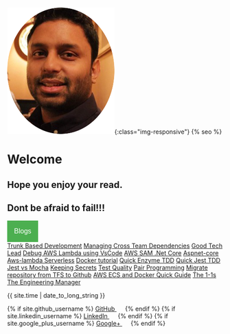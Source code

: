 <head>
<meta name="viewport" content="width=device-width, initial-scale=1">
<style>
.dropbtn {
  background-color: #4CAF50;
  color: white;
  padding: 16px;
  font-size: 16px;
  border: none;
}

.dropdown {
  position: relative;
  display: inline-block;
}

.dropdown-content {
  display: none;
  position: absolute;
  background-color: #f1f1f1;
  min-width: 350px;
  box-shadow: 0px 8px 16px 0px rgba(0,0,0,0.2);
  z-index: 1;
}

.dropdown-content a {
  color: black;
  padding: 12px 16px;
  text-decoration: none;
  display: block;
}
.pad a {
margin-right:20px
}

.dropdown-content a:hover {background-color: #ddd;}

.dropdown:hover .dropdown-content {display: block;}

.dropdown:hover .dropbtn {background-color: #3e8e41;}
</style>

</head>

<link rel="stylesheet" href="//maxcdn.bootstrapcdn.com/font-awesome/4.3.0/css/font-awesome.min.css">

![image-title-here](img/logo.png){:class="img-responsive"}
{% seo %}

# Welcome

## Hope you enjoy your read.
## Dont be afraid to fail!!!

<div></div>
<div class="dropdown">
  <button class="dropbtn">Blogs</button>
  <div class="dropdown-content">
    <a href="blogs/trunkBasedDevelopment.html">Trunk Based Development</a>
    <a href="blogs/managingCrossTeamDependencies.html">Managing Cross Team Dependencies</a>
    <a href="blogs/goodTechLead.html">Good Tech Lead</a>
    <a href="blogs/debugAWSLambda.html">Debug AWS Lambda using VsCode</a>
    <a href="blogs/awsSamNetCore.html">AWS SAM .Net Core</a>
    <a href="blogs/aspnetCoreAwsLambdaServerless.html">Aspnet-core Aws-lambda Serverless</a>
    <a href="blogs/dockerFundamentals.html">Docker tutorial</a>
    <a href="blogs/enzymeTDD.html">Quick Enzyme TDD</a>
    <a href="blogs/jestTDD.html">Quick Jest TDD</a>
    <a href="blogs/jestVSmocha.html">Jest vs Mocha</a>
    <a href="blogs/keepingSecrets.html">Keeping Secrets</a>
    <a href="blogs/testQuality.html">Test Quality</a>
    <a href="blogs/pairProgramming.html">Pair Programming</a>
    <a href="blogs/migrateRepoFromTfsToGithub.html">Migrate repository from TFS to Github</a>
    <a href="blogs/awsECSDocker.html">AWS ECS and Docker Quick Guide</a>
    <a href="blogs/1-1.html">The 1-1s</a>
    <a href="blogs/em.html">The Engineering Manager</a>
  </div>
</div>

{{ site.time | date_to_long_string }}
<div class="pad">
{% if site.github_username %}
    <a href="https://github.com/{{ site.github_username }}">
      <i class="fa fa-github"></i> GitHub
    </a>
{% endif %}
{% if site.linkedin_username %}
    <a href="https://linkedin.com/in/{{ site.linkedin_username }}">
      <i class="fa fa-linkedin"></i> LinkedIn
    </a>
{% endif %}
{% if site.google_plus_username %}
    <a href="https://plus.google.com/{{ site.google_plus_username }}">
    <i class="fa fa-google-plus"></i> Google+
    </a>
{% endif %}
</div>